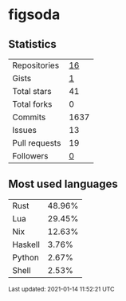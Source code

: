 # figsoda


## Statistics

<table>
    <tr>
        <td>Repositories</td>
        <td><a href="https://github.com/figsoda?tab=repositories">16</a></td>
    </tr>
    <tr>
        <td>Gists</td>
        <td><a href="https://gist.github.com/figsoda">1</a></td>
    </tr>
    <tr>
        <td>Total stars</td>
        <td>41</td>
    </tr>
    <tr>
        <td>Total forks</td>
        <td>0</td>
    </tr>
    <tr>
        <td>Commits</td>
        <td>1637</td>
    </tr>
    <tr>
        <td>Issues</td>
        <td>13</td>
    </tr>
    <tr>
        <td>Pull requests</td>
        <td>19</td>
    </tr>
    <tr>
        <td>Followers</td>
        <td><a href="https://github.com/figsoda?tab=followers">0</a></td>
    </tr>
</table>


## Most used languages

<table>
<tr><td>Rust</td><td>48.96%</td></tr>
<tr><td>Lua</td><td>29.45%</td></tr>
<tr><td>Nix</td><td>12.63%</td></tr>
<tr><td>Haskell</td><td>3.76%</td></tr>
<tr><td>Python</td><td>2.67%</td></tr>
<tr><td>Shell</td><td>2.53%</td></tr>
</table>


<sub>Last updated: 2021-01-14 11:52:21 UTC</sub>
